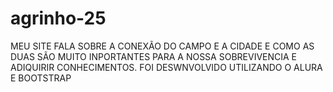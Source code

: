 # agrinho-25
MEU SITE FALA SOBRE A CONEXÃO DO CAMPO E A CIDADE E COMO AS DUAS SÃO MUITO INPORTANTES PARA A NOSSA SOBREVIVENCIA E ADIQUIRIR CONHECIMENTOS.
FOI DESWNVOLVIDO UTILIZANDO O ALURA E BOOTSTRAP 
